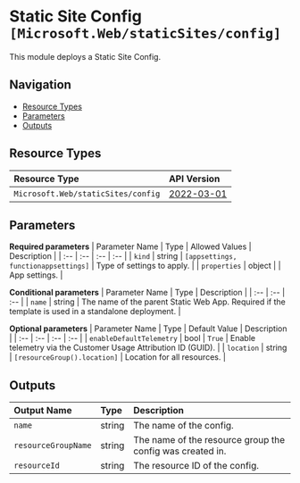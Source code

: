 # Static Site Config `[Microsoft.Web/staticSites/config]`

This module deploys a Static Site Config.

## Navigation

- [Resource Types](#Resource-Types)
- [Parameters](#Parameters)
- [Outputs](#Outputs)

## Resource Types

| Resource Type | API Version |
| :-- | :-- |
| `Microsoft.Web/staticSites/config` | [2022-03-01](https://docs.microsoft.com/en-us/azure/templates/Microsoft.Web/staticSites/config) |

## Parameters

**Required parameters**
| Parameter Name | Type | Allowed Values | Description |
| :-- | :-- | :-- | :-- |
| `kind` | string | `[appsettings, functionappsettings]` | Type of settings to apply. |
| `properties` | object |  | App settings. |

**Conditional parameters**
| Parameter Name | Type | Description |
| :-- | :-- | :-- |
| `name` | string | The name of the parent Static Web App. Required if the template is used in a standalone deployment. |

**Optional parameters**
| Parameter Name | Type | Default Value | Description |
| :-- | :-- | :-- | :-- |
| `enableDefaultTelemetry` | bool | `True` | Enable telemetry via the Customer Usage Attribution ID (GUID). |
| `location` | string | `[resourceGroup().location]` | Location for all resources. |


## Outputs

| Output Name | Type | Description |
| :-- | :-- | :-- |
| `name` | string | The name of the config. |
| `resourceGroupName` | string | The name of the resource group the config was created in. |
| `resourceId` | string | The resource ID of the config. |
